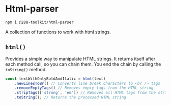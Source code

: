 # Html-parser

```sh
npm i @288-toolkit/html-parser
```

A collection of functions to work with html strings.

## `html()`

Provides a simple way to manipulate HTML strings. It returns itself after each method call, so you
can chain them. You end the chain by calling the `toString()` method.

```ts
const textWithOnlyBoldAndItalic = html(text)
	.newLinesToBr() // Converts line break characters to <br /> tags
	.removeEmptyTags() // Removes empty tags from the HTML string
	.stripTags(['strong', 'em']) // Removes all HTML tags from the string, except `strong` and `em`.
	.toString(); // Returns the processed HTML string
```
